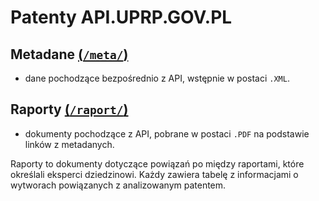 Patenty API.UPRP.GOV.PL
=======================



Metadane [(`/meta/`)](meta/readme.md)
-------------------------------------

- dane pochodzące bezpośrednio z API, wstępnie w postaci `.XML`.



Raporty [(`/raport/`)](raport/readme.md)
----------------------------------------

- dokumenty pochodzące z API, pobrane w postaci `.PDF` 
  na podstawie linków z metadanych.

Raporty to dokumenty dotyczące powiązań po między raportami,
które określali eksperci dziedzinowi. Każdy zawiera tabelę
z informacjami o wytworach powiązanych z analizowanym patentem.